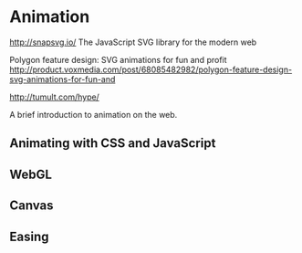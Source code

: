# Animation


http://snapsvg.io/
The JavaScript SVG library for the modern web

Polygon feature design: SVG animations for fun and profit
http://product.voxmedia.com/post/68085482982/polygon-feature-design-svg-animations-for-fun-and

http://tumult.com/hype/

A brief introduction to animation on the web.

## Animating with CSS and JavaScript
## WebGL
## Canvas
## Easing